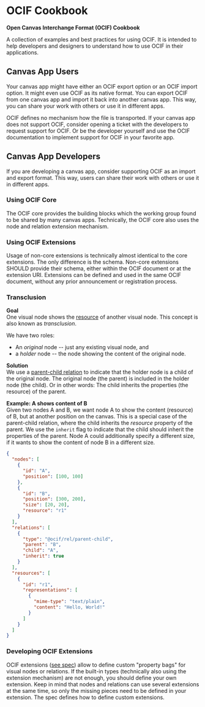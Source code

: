 # OCIF Cookbook

**Open Canvas Interchange Format (OCIF) Cookbook**

A collection of examples and best practices for using OCIF. It is intended to help developers and designers to understand how to use OCIF in their applications.

## Canvas App Users

Your canvas app might have either an OCIF export option or an OCIF import option. It might even use OCIF as its native format.
You can export OCIF from one canvas app and import it back into another canvas app. This way, you can share your work with others or use it in different apps.

OCIF defines no mechanism how the file is transported.
If your canvas app does not support OCIF, consider opening a ticket with the developers to request support for OCIF. Or be the developer yourself and use the OCIF documentation to implement support for OCIF in your favorite app.

## Canvas App Developers

If you are developing a canvas app, consider supporting OCIF as an import and export format. This way, users can share their work with others or use it in different apps.

### Using OCIF Core

The OCIF core provides the building blocks which the working group found to be shared by many canvas apps. Technically, the OCIF core also uses the node and relation extension mechanism.

### Using OCIF Extensions

Usage of non-core extensions is technically almost identical to the core extensions. The only difference is the schema. Non-core extensions SHOULD provide their schema, either within the OCIF document or at the extension URI. Extensions can be defined and used in the same OCIF document, without any prior announcement or registration process.

### Transclusion

**Goal** \
One visual node shows the [resource](spec/v0.4/spec.md#resources) of another visual node.
This concept is also known as _transclusion_.

We have two roles:

- An _original_ node -- just any existing visual node, and
- a _holder_ node -- the node showing the content of the original node.

**Solution** \
We use a [parent-child relation](spec/v0.4/extensions.md#parent-child-relation) to indicate that the holder node is a child of the original node.
The original node (the parent) is included in the holder node (the child).
Or in other words: The child inherits the properties (the resource) of the parent.

**Example: A shows content of B** \
Given two nodes A and B, we want node A to show the content (resource) of B, but at another position on the canvas.
This is a special case of the parent-child relation, where the child inherits the _resource_ property of the parent.
We use the `inherit` flag to indicate that the child should inherit the properties of the parent.
Node A could additionally specify a different size, if it wants to show the content of node B in a different size.

```json
{
  "nodes": [
    {
      "id": "A",
      "position": [100, 100]
    },
    {
      "id": "B",
      "position": [300, 200],
      "size": [20, 20],
      "resource": "r1"
    }
  ],
  "relations": [
    {
      "type": "@ocif/rel/parent-child",
      "parent": "B",
      "child": "A",
      "inherit": true
    }
  ],
  "resources": [
    {
      "id": "r1",
      "representations": [
        {
          "mime-type": "text/plain",
          "content": "Hello, World!"
        }
      ]
    }
  ]
}
```

### Developing OCIF Extensions

OCIF extensions ([see spec](spec.md#)) allow to define custom "property bags" for visual nodes or relations.
If the built-in types (technically also using the extension mechanism) are not enough, you should define your own extension.
Keep in mind that nodes and relations can use several extensions at the same time, so only the missing pieces need to be defined in your extension.
The spec defines how to define custom extensions.
